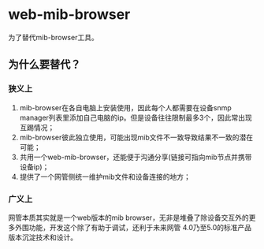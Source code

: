 # web-mib-browser

为了替代mib-browser工具。

## 为什么要替代？

### 狭义上

1. mib-browser在各自电脑上安装使用，因此每个人都需要在设备snmp manager列表里添加自己电脑的ip。但是设备往往限制最多3个，因此常出现互踢情况；
2. mib-browser彼此独立使用，可能出现mib文件不一致导致结果不一致的潜在可能；
3. 共用一个web-mib-browser，还能便于沟通分享(链接可指向mib节点并携带设备ip)；
4. 提供了一个网管侧统一维护mib文件和设备连接的地方；

### 广义上

网管本质其实就是一个web版本的mib browser，无非是堆叠了除设备交互外的更多外围功能，开发这个除了有助于调试，还利于未来网管
4.0乃至5.0的标准产品版本沉淀技术和设计。
